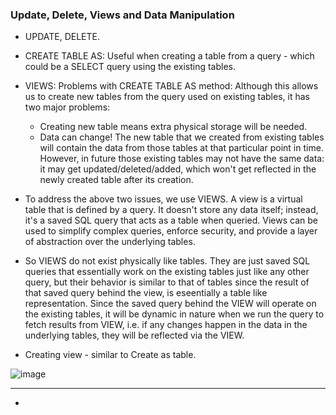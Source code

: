 ### Update, Delete, Views and Data Manipulation

- UPDATE, DELETE.

- CREATE TABLE AS: Useful when creating a table from a query - which could be a SELECT query using the existing tables.

- VIEWS: Problems with CREATE TABLE AS method: Although this allows us to create new tables from the query used on existing tables, it has two major problems:

    + Creating new table means extra physical storage will be needed.
    + Data can change! The new table that we created from existing tables will contain the data from those tables at that particular point in time. However, in future those existing tables may not have the same data: it may get updated/deleted/added, which won't get reflected in the newly created table after its creation.
 
- To address the above two issues, we use VIEWS. A view is a virtual table that is defined by a query. It doesn't store any data itself; instead, it's a saved SQL query that acts as a table when queried. Views can be used to simplify complex queries, enforce security, and provide a layer of abstraction over the underlying tables.

- So VIEWS do not exist physically like tables. They are just saved SQL queries that essentially work on the existing tables just like any other query, but their behavior is similar to that of tables since the result of that saved query behind the view, is eseentially a table like representation. Since the saved query behind the VIEW will operate on the existing tables, it will be dynamic in nature when we run the query to fetch results from VIEW, i.e. if any changes happen in the data in the underlying tables, they will be reflected via the VIEW.

- Creating view - similar to Create as table.

![image](https://github.com/vishpant76/15-days-postgres/assets/18080911/5c184ab0-cf32-4a74-827b-143dca40e5d8)

---

- 
